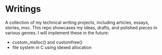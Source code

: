 # Writings
A collection of my technical writing projects, including articles, essays, stories, msc. This repo showcases my ideas, drafts, and polished pieces in various genres.
  I will implement these in the future:
- custom_malloc() and customfree()
- file system in C using idexed allocation
